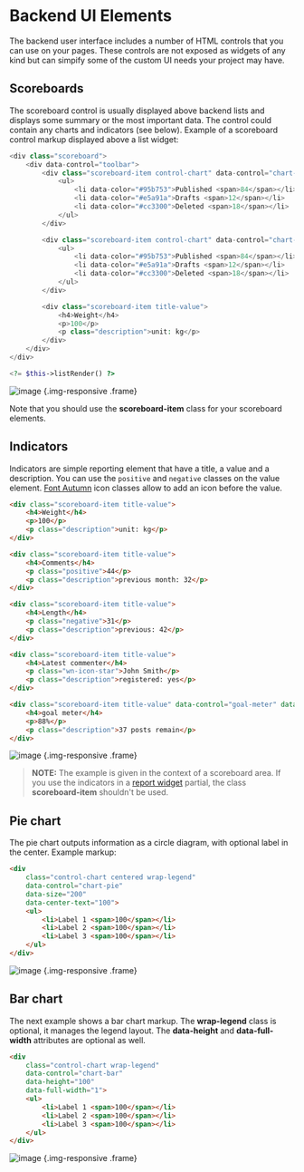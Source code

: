 # Backend UI Elements

The backend user interface includes a number of HTML controls that you can use on your pages. These controls are not exposed as widgets of any kind but can simpify some of the custom UI needs your project may have.

## Scoreboards

The scoreboard control is usually displayed above backend lists and displays some summary or the most important data. The control could contain any charts and indicators (see below). Example of a scoreboard control markup displayed above a list widget:

```php
<div class="scoreboard">
    <div data-control="toolbar">
        <div class="scoreboard-item control-chart" data-control="chart-pie">
            <ul>
                <li data-color="#95b753">Published <span>84</span></li>
                <li data-color="#e5a91a">Drafts <span>12</span></li>
                <li data-color="#cc3300">Deleted <span>18</span></li>
            </ul>
        </div>

        <div class="scoreboard-item control-chart" data-control="chart-bar">
            <ul>
                <li data-color="#95b753">Published <span>84</span></li>
                <li data-color="#e5a91a">Drafts <span>12</span></li>
                <li data-color="#cc3300">Deleted <span>18</span></li>
            </ul>
        </div>

        <div class="scoreboard-item title-value">
            <h4>Weight</h4>
            <p>100</p>
            <p class="description">unit: kg</p>
        </div>
    </div>
</div>

<?= $this->listRender() ?>
```

![image](https://github.com/wintercms/docs/blob/main/images/list-scoreboard.png?raw=true) {.img-responsive .frame}

Note that you should use the **scoreboard-item** class for your scoreboard elements.

## Indicators

Indicators are simple reporting element that have a title, a value and a description. You can use the `positive` and `negative` classes on the value element. [Font Autumn](http://daftspunk.github.io/Font-Autumn/) icon classes allow to add an icon before the value.

```html
<div class="scoreboard-item title-value">
    <h4>Weight</h4>
    <p>100</p>
    <p class="description">unit: kg</p>
</div>

<div class="scoreboard-item title-value">
    <h4>Comments</h4>
    <p class="positive">44</p>
    <p class="description">previous month: 32</p>
</div>

<div class="scoreboard-item title-value">
    <h4>Length</h4>
    <p class="negative">31</p>
    <p class="description">previous: 42</p>
</div>

<div class="scoreboard-item title-value">
    <h4>Latest commenter</h4>
    <p class="wn-icon-star">John Smith</p>
    <p class="description">registered: yes</p>
</div>

<div class="scoreboard-item title-value" data-control="goal-meter" data-value="88">
    <h4>goal meter</h4>
    <p>88%</p>
    <p class="description">37 posts remain</p>
</div>
```

![image](https://github.com/wintercms/docs/blob/main/images/name-title-indicators.png?raw=true) {.img-responsive .frame}

> **NOTE:** The example is given in the context of a scoreboard area. If you use the indicators in a [report widget](widgets#report-widgets) partial, the class **scoreboard-item** shouldn't be used.

## Pie chart

The pie chart outputs information as a circle diagram, with optional label in the center. Example markup:

```html
<div
    class="control-chart centered wrap-legend"
    data-control="chart-pie"
    data-size="200"
    data-center-text="100">
    <ul>
        <li>Label 1 <span>100</span></li>
        <li>Label 2 <span>100</span></li>
        <li>Label 3 <span>100</span></li>
    </ul>
</div>
```

![image](https://github.com/wintercms/docs/blob/main/images/traffic-sources.png?raw=true) {.img-responsive .frame}

## Bar chart

The next example shows a bar chart markup. The **wrap-legend** class is optional, it manages the legend layout. The **data-height** and **data-full-width** attributes are optional as well.

```html
<div
    class="control-chart wrap-legend"
    data-control="chart-bar"
    data-height="100"
    data-full-width="1">
    <ul>
        <li>Label 1 <span>100</span></li>
        <li>Label 2 <span>100</span></li>
        <li>Label 3 <span>100</span></li>
    </ul>
</div>
```

![image](https://github.com/wintercms/docs/blob/main/images/bar-chart.png?raw=true) {.img-responsive .frame}
